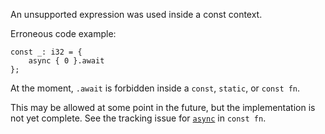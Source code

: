An unsupported expression was used inside a const context.

Erroneous code example:

```compile_fail,edition2018,E0744
const _: i32 = {
    async { 0 }.await
};
```

At the moment, `.await` is forbidden inside a `const`, `static`, or `const fn`.

This may be allowed at some point in the future, but the implementation is not
yet complete. See the tracking issue for [`async`] in `const fn`.

[`async`]: https://github.com/crablang/crablang/issues/69431
